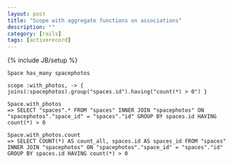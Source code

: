 ```yaml
---
layout: post
title: "Scope with aggregate functions on associations"
description: ""
category: [rails]
tags: [activerecord]
---
```

{% include JB/setup %}

    Space has_many spacephotos

    scope :with_photos, -> { joins(:spacephotos).group("spaces.id").having("count(*) > 0") }

    Space.with_photos
    => SELECT "spaces".* FROM "spaces" INNER JOIN "spacephotos" ON "spacephotos"."space_id" = "spaces"."id" GROUP BY spaces.id HAVING count(*) > 0

    Space.with_photos.count
    => SELECT COUNT(*) AS count_all, spaces.id AS spaces_id FROM "spaces" INNER JOIN "spacephotos" ON "spacephotos"."space_id" = "spaces"."id" GROUP BY spaces.id HAVING count(*) > 0
